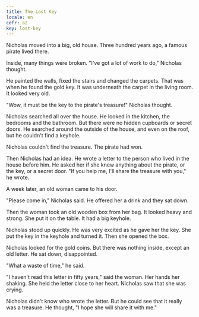 ```yaml
---
title: The Lost Key
locale: en
cefr: a2
key: lost-key
---
```


Nicholas moved into a big, old house. Three hundred years ago, a famous pirate lived there.

Inside, many things were broken. "I've got a lot of work to do," Nicholas thought.

He painted the walls, fixed the stairs and changed the carpets. That was when he found the gold key. It was underneath the carpet in the living room. It looked very old.

"Wow, it must be the key to the pirate's treasure!" Nicholas thought.

Nicholas searched all over the house. He looked in the kitchen, the bedrooms and the bathroom. But there were no hidden cupboards or secret doors. He searched around the outside of the house, and even on the roof, but he couldn't find a keyhole.

Nicholas couldn't find the treasure. The pirate had won.

Then Nicholas had an idea. He wrote a letter to the person who lived in the house before him. He asked her if she knew anything about the pirate, or the key, or a secret door. "If you help me, I'll share the treasure with you," he wrote.

A week later, an old woman came to his door.

"Please come in," Nicholas said. He offered her a drink and they sat down.

Then the woman took an old wooden box from her bag. It looked heavy and strong. She put it on the table. It had a big keyhole.

Nicholas stood up quickly. He was very excited as he gave her the key. She put the key in the keyhole and turned it. Then she opened the box.

Nicholas looked for the gold coins. But there was nothing inside, except an old letter. He sat down, disappointed.

"What a waste of time," he said.

"I haven't read this letter in fifty years," said the woman. Her hands her shaking. She held the letter close to her heart. Nicholas saw that she was crying.

Nicholas didn't know who wrote the letter. But he could see that it really was a treasure. He thought, "I hope she will share it with me."
